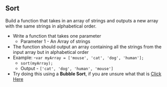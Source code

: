 ## Sort

Build a function that takes in an array of strings and outputs a new array with the same strings in alphabetical order. 

- Write a function that takes one parameter
	- Parameter 1 - An Array of strings
- The function should output an array containing all the strings from the input array but in alphabetical order
- Example:
	-`var myArray = ['mouse', 'cat', 'dog', 'human'];`
	- `sort(myArray);`
	- Output - `['cat', 'dog', 'human', 'mouse']`
- Try doing this using a **Bubble Sort**, if you are unsure what that is <a href="https://www.google.com" target="_blank">Click Here</a>